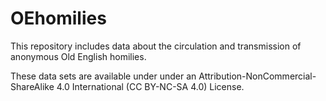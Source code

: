 # OEhomilies
This repository includes data about the circulation and transmission of anonymous Old English homilies.

These data sets are available under under an Attribution-NonCommercial-ShareAlike 4.0 International (CC BY-NC-SA 4.0) License.

